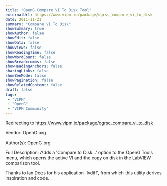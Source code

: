 ```yaml
---
title: "OpenG Compare VI To Disk Tool"
externalUrl: https://www.vipm.io/package/ogrsc_compare_vi_to_disk
date: 2011-11-21
summary: "Compare VI To Disk"
showSummary: true
showAuthor: false
showEdit: false
showData: false
showViews: false
showReadingTime: false
showWordCount: false
showBreadcrumbs: false
showHeadingAnchors: false
sharingLinks: false
showZenMode: false
showPagination: false
showRelatedContent: false
draft: false
tags:
 - "VIPM"
 - "OpenG"
 - "VIPM Community"
---
```


Redirecting to https://www.vipm.io/package/ogrsc_compare_vi_to_disk

Vendor: OpenG.org

Author(s): OpenG.org
 
Full Description:
Adds a 'Compare to Disk...' option to the OpenG Tools menu, which opens the active VI and the copy on disk in the LabVIEW comparison tool.  

Thanks to Ian Dees for his application 'lvdiff', from which this utility derives inspiration and code.